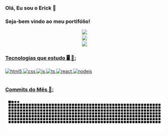 ### Olá, Eu sou o Erick 👋
### Seja-bem vindo ao meu portifólio!
<div align="center">
  <a href="https://github.com/ErickNunes97">
  <img height="180em" src="https://github-readme-stats.vercel.app/api?username=ErickNunes97&show_icons=true&theme=github_dark&include_all_commits=true&count_private=true"/>
  <br><img height="180em" src="https://github-readme-streak-stats.herokuapp.com/?user=ErickNunes97&theme=github-dark-blue"></br>
  <img height="180em" src="https://github-readme-stats.vercel.app/api/top-langs/?username=ErickNunes97&layout=compact&langs_count=7&theme=github_dark"/>
</div>
  
### Tecnologias que estudo 🖥️ 📖:
<div style="display: inline_block">
  <img align="center" alt="html5" src="https://img.shields.io/badge/HTML5-E34F26?style=for-the-badge&logo=html5&logoColor=white" />
  <img align="center" alt="css" src="https://img.shields.io/badge/CSS3-1572B6?style=for-the-badge&logo=css3&logoColor=white" />
  <img align="center" alt="js" src="https://img.shields.io/badge/JavaScript-F7DF1E?style=for-the-badge&logo=javascript&logoColor=black" />
  <img align="center" alt="ts" src="https://img.shields.io/badge/TypeScript-007ACC?style=for-the-badge&logo=typescript&logoColor=white" />
  <img align="center" alt="react" src="https://img.shields.io/badge/React-20232A?style=for-the-badge&logo=react&logoColor=61DAFB" />
  <img align="center" alt="nodejs" src="https://img.shields.io/badge/Node.js-43853D?style=for-the-badge&logo=node.js&logoColor=white" />
</div><br/>
  
### Commits do Mês 🎯:
  ![Snake animation](https://github.com/ErickNunes97/ErickNunes97/blob/output/github-contribution-grid-snake.svg)    
  ##

</div>
<!--
**ErickNunes97/ErickNunes97** is a ✨ _special_ ✨ repository because its `README.md` (this file) appears on your GitHub profile.

Here are some ideas to get you started:

- 🔭 I’m currently working on ...
- 🌱 I’m currently learning ...
- 👯 I’m looking to collaborate on ...
- 🤔 I’m looking for help with ...
- 💬 Ask me about ...
- 📫 How to reach me: ...
- 😄 Pronouns: ...
- ⚡ Fun fact: ...
-->
